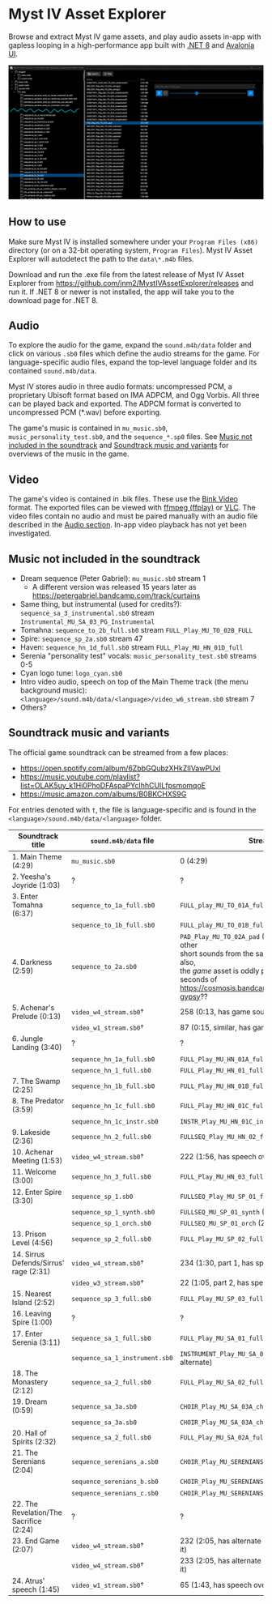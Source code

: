 # Myst IV Asset Explorer

Browse and extract Myst IV game assets, and play audio assets in-app with gapless looping in a high-performance app built with [.NET 8](https://dotnet.microsoft.com/en-us/) and [Avalonia UI](https://avaloniaui.net/).

![App screenshot showing in-app browsing panes and audio player](docs/images/screenshot.png)

## How to use

Make sure Myst IV is installed somewhere under your `Program Files (x86)` directory (or on a 32-bit operating system, `Program Files`). Myst IV Asset Explorer will autodetect the path to the `data\*.m4b` files.

Download and run the .exe file from the latest release of Myst IV Asset Explorer from <https://github.com/jnm2/MystIVAssetExplorer/releases> and run it. If .NET 8 or newer is not installed, the app will take you to the download page for .NET 8.

## Audio

To explore the audio for the game, expand the `sound.m4b/data` folder and click on various `.sb0` files which define the audio streams for the game. For language-specific audio files, expand the top-level language folder and its contained `sound.m4b/data`.

Myst IV stores audio in three audio formats: uncompressed PCM, a proprietary Ubisoft format based on IMA ADPCM, and Ogg Vorbis. All three can be played back and exported. The ADPCM format is converted to uncompressed PCM (*.wav) before exporting.

The game's music is contained in `mu_music.sb0`, `music_personality_test.sb0`, and the `sequence_*.sp0` files. See [Music not included in the soundtrack](#music-not-included-in-the-soundtrack) and [Soundtrack music and variants](#soundtrack-music-and-variants) for overviews of the music in the game.

## Video

The game's video is contained in .bik files. These use the [Bink Video](https://en.wikipedia.org/wiki/Bink_Video) format. The exported files can be viewed with [ffmpeg (ffplay)](https://ffmpeg.org/ffplay.html) or [VLC](https://www.videolan.org/vlc/). The video files contain no audio and must be paired manually with an audio file described in the [Audio section](#audio). In-app video playback has not yet been investigated.

## Music not included in the soundtrack

- Dream sequence (Peter Gabriel): `mu_music.sb0` stream 1
  - A different version was released 15 years later as <https://petergabriel.bandcamp.com/track/curtains>
- Same thing, but instrumental (used for credits?): `sequence_sa_3_instrumental.sb0` stream `Instrumental_MU_SA_03_PG_Instrumental`
- Tomahna: `sequence_to_2b_full.sb0` stream `FULL_Play_MU_TO_02B_FULL`
- Spire: `sequence_sp_2a.sb0` stream 47
- Haven: `sequence_hn_1d_full.sb0` stream `FULL_Play_MU_HN_01D_full`
- Serenia "personality test" vocals: `music_personality_test.sb0` streams 0-5
- Cyan logo tune: `logo_cyan.sb0`
- Intro video audio, speech on top of the Main Theme track (the menu background music): `<language>/sound.m4b/data/<language>/video_w6_stream.sb0` stream 7
- Others?

## Soundtrack music and variants

The official game soundtrack can be streamed from a few places:

- <https://open.spotify.com/album/6ZbbGQubzXHkZlIVawPUxl>
- <https://music.youtube.com/playlist?list=OLAK5uy_k1Hi0PhoDFAspaPYcIhhCUILfpsmomqoE>
- <https://music.amazon.com/albums/B0BKCHXS9G>

For entries denoted with `†`, the file is language-specific and is found in the `<language>/sound.m4b/data/<language>` folder.

| Soundtrack title                        | `sound.m4b/data` file          | Stream                                             |
|-----------------------------------------|--------------------------------|----------------------------------------------------|
| 1. Main Theme (4:29)                    | `mu_music.sb0`                 | 0 (4:29)                                           |
| 2. Yeesha's Joyride (1:03)              | ?                              | ?                                                  |
| 3. Enter Tomahna (6:37)                 | `sequence_to_1a_full.sb0`      | `FULL_play_MU_TO_01A_full` (3:13, part 1)          |
|                                         | `sequence_to_1b_full.sb0`      | `FULL_play_MU_TO_01B_full` (3:31, part 2)          |
| 4. Darkness (2:59)                      | `sequence_to_2a.sb0`           | `PAD_Play_MU_TO_02A_pad` (2:53), with dozens of other<br>short sounds from the same `.sb0` file overlaid—also,<br>the _game_ asset is oddly present in the first 25 seconds of<br><https://cosmosis.bandcamp.com/track/spanish-gypsy>?? |
| 5. Achenar's Prelude (0:13)             | `video_w4_stream.sb0`†         | 258 (0:13, has game sounds over it)                |
|                                         | `video_w1_stream.sb0`†         | 87 (0:15, similar, has game sounds over it)        |
| 6. Jungle Landing (3:40)                | ?                              | ?                                                  |
|                                         | `sequence_hn_1a_full.sb0`      | `FULL_Play_MU_HN_01A_full` (3:14, part 2)          |
|                                         | `sequence_hn_1_full.sb0`       | `FULL_Play_MU_HN_01_full` (3:08, part 2 alternate) |
| 7. The Swamp (2:25)                     | `sequence_hn_1b_full.sb0`      | `FULL_Play_MU_HN_01B_full` (3:38)                  |
| 8. The Predator (3:59)                  | `sequence_hn_1c_full.sb0`      | `FULL_Play_MU_HN_01C_full` (4:20)                  |
|                                         | `sequence_hn_1c_instr.sb0`     | `INSTR_Play_MU_HN_01C_instr` (4:17, alternate)     |
| 9. Lakeside (2:36)                      | `sequence_hn_2_full.sb0`       | `FULLSEQ_Play_MU_HN_02_full` (2:34)                |
| 10. Achenar Meeting (1:53)              | `video_w4_stream.sb0`†         | 222 (1:56, has speech over it)                     |
| 11. Welcome (3:00)                      | `sequence_hn_3_full.sb0`       | `FULL_Play_MU_HN_03_full` (2:57)                   |
| 12. Enter Spire (3:30)                  | `sequence_sp_1.sb0`            | `FULLSEQ_Play_MU_SP_01_full` (3:28)                |
|                                         | `sequence_sp_1_synth.sb0`      | `FULLSEQ_MU_SP_01_synth` (3:28, alternate)         |
|                                         | `sequence_sp_1_orch.sb0`       | `FULLSEQ_MU_SP_01_orch` (2:47, alternate)          |
| 13. Prison Level (4:56)                 | `sequence_sp_2_full.sb0`       | `FULL_Play_MU_SP_02_full` (4:54)                   |
| 14. Sirrus Defends/Sirrus' rage (2:31)  | `video_w4_stream.sb0`†         | 234 (1:30, part 1, has speech over it)             |
|                                         | `video_w3_stream.sb0`†         | 22 (1:05, part 2, has speech over it)              |
| 15. Nearest Island (2:52)               | `sequence_sp_3_full.sb0`       | `FULL_Play_MU_SP_03_full` (3:08)                   |
| 16. Leaving Spire (1:00)                | ?                              | ?                                                  |
| 17. Enter Serenia (3:11)                | `sequence_sa_1_full.sb0`       | `FULL_Play_MU_SA_01_full` (3:10)                   |
|                                         | `sequence_sa_1_instrument.sb0` | `INSTRUMENT_Play_MU_SA_01_instr` (3:10, alternate) |
| 18. The Monastery (2:12)                | `sequence_sa_2_full.sb0`       | `FULL_Play_MU_SA_02_full` (2:10)                   |
| 19. Dream (0:59)                        | `sequence_sa_3a.sb0`           | `CHOIR_Play_MU_SA_03A_choir1` (0:28, part 1)       |
|                                         | `sequence_sa_3a.sb0`           | `CHOIR_Play_MU_SA_03A_choir2` (0:40, part 2)       |
| 20. Hall of Spirits (2:32)              | `sequence_sa_2_full.sb0`       | `FULL_Play_MU_SA_02A_full` (2:30)                  |
| 21. The Serenians (2:04)                | `sequence_serenians_a.sb0`     | `CHOIR_Play_MU_SERENIANS_A` (0:46, part 1)         |
|                                         | `sequence_serenians_b.sb0`     | `CHOIR_Play_MU_SERENIANS_B` (0:47, part 2)         |
|                                         | `sequence_serenians_c.sb0`     | `CHOIR_Play_MU_SERENIANS_C` (0:44, part 3)         |
| 22. The Revelation/The Sacrifice (2:24) | ?                              | ?                                                  |
| 23. End Game (2:07)                     | `video_w4_stream.sb0`†         | 232 (2:05, has alternate ending 1 speech over it)  |
|                                         | `video_w4_stream.sb0`†         | 233 (2:05, has alternate ending 2 speech over it)  |
| 24. Atrus' speech (1:45)                | `video_w1_stream.sb0`†         | 65 (1:43, has speech over it)                      |
